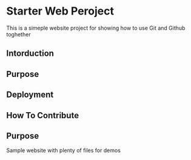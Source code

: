 # Starter Web Peroject

This is a simeple website project 
for showing how to use Git and Github toghether

## Intorduction

## Purpose

## Deployment

## How To Contribute

## Purpose

Sample website with plenty of files for demos
